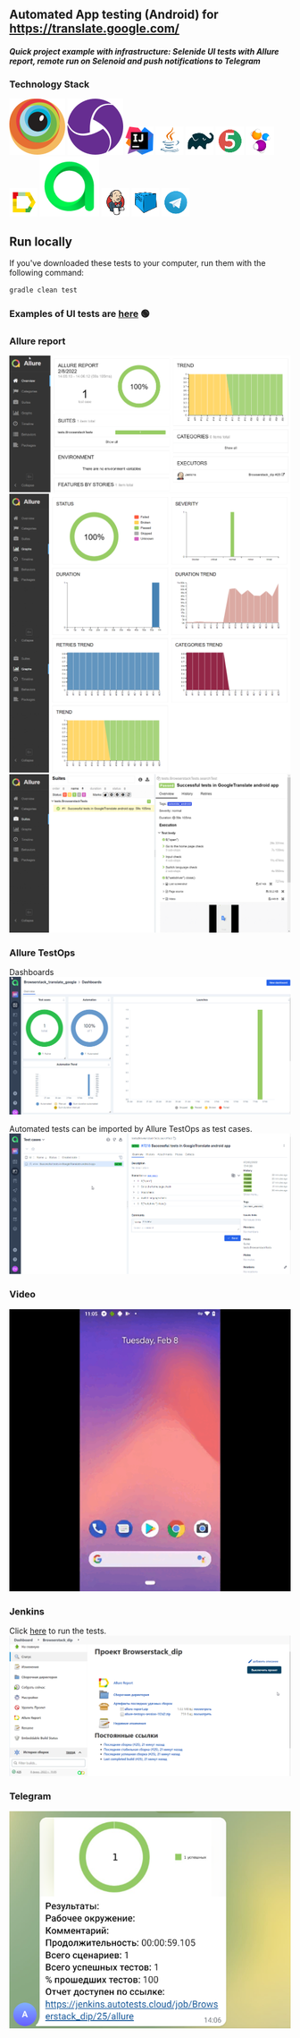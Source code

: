 ## Automated App testing (Android) for https://translate.google.com/

#### *Quick project example with infrastructure: Selenide UI tests with Allure report, remote run on Selenoid and push notifications to Telegram*

### Technology Stack

![Browserstack](images/icons/Browserstack.svg)
![Appium](images/icons/Appium.svg)
![IntelliJ Idea](images/icons/Idea.png)
![Java](images/icons/Java.png)
![Gradle](images/icons/Gradle.png)
![JUnit5](images/icons/JUnit5.png)
![Selenide](images/icons/Selenide.png)
![Allure_Report](images/icons/Allure_Report.png)
![Allure_TestOps](images/icons/TestOps.svg)
![Jenkins](images/icons/Jenkins.png)
![Selenoid](images/icons/Selenoid.png)
![Telegram](images/icons/Telegram.png)

## Run locally

If you've downloaded these tests to your computer, run them with the following command:
```bash
gradle clean test
```

### Еxamples of UI tests are <a target="_blank" href="https://jenkins.autotests.cloud/job/Browserstack_dip/">here</a> :green_circle:

### Allure report
![Allure](images/Allure1.png)
![Allure](images/Allure2.png)
![Allure](images/Allure3.png)


### Allure TestOps
Dashboards
![TestOps Dashboards](images/AllureTestOps.png)


Automated tests can be imported by Allure TestOps as test cases.
![TestOps TestCases](images/AllureTestOps1.png)


### Video
![Video](images/Video.gif)

### Jenkins
Click <a target="_blank" href="https://jenkins.autotests.cloud/job/Browserstack_dip/">here</a> to run the tests.
![Jenkins](images/Jenkins.png)

### Telegram
![Telegram](images/Telegram.png)




